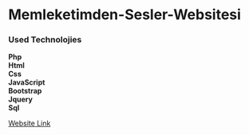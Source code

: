 # Memleketimden-Sesler-Websitesi
### Used Technolojies
**Php**<br>
**Html**<br>
**Css**<br>
**JavaScript**<br>
**Bootstrap**<br>
**Jquery**<br>
**Sql**<br>

[Website Link](http://rumeysaozer.com/memleketimdensesler/)
